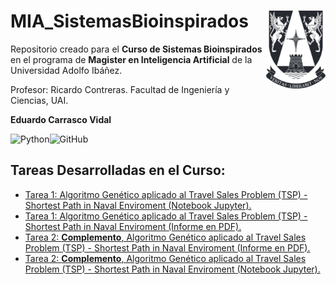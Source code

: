 # MIA_SistemasBioinspirados <img src="img/logo.png" align="right" width = "95px"/>
    
Repositorio creado para el **Curso de Sistemas Bioinspirados** en el programa de **Magister en Inteligencia Artificial** de la Universidad Adolfo Ibáñez.

Profesor: Ricardo Contreras. Facultad de Ingeniería y Ciencias, UAI.

**Eduardo Carrasco Vidal**
 
![Python](https://img.shields.io/badge/python-%2314354C.svg)![GitHub](https://img.shields.io/badge/github-%23121011.svg)

## Tareas Desarrolladas en el Curso:
- [Tarea 1: Algoritmo Genético aplicado al Travel Sales Problem (TSP) - Shortest Path in Naval Enviroment (Notebook Jupyter).](https://github.com/educarrascov/MIA_SistemasBioinspirados/blob/main/Tarea%201/Tarea1.ipynb)
- [Tarea 1: Algoritmo Genético aplicado al Travel Sales Problem (TSP) - Shortest Path in Naval Enviroment (Informe en PDF).](https://github.com/educarrascov/MIA_SistemasBioinspirados/blob/main/Tarea%201/Tarea%201%20-%20Sistemas%20Bioinspirados.pdf)
- [Tarea 2: **Complemento**, Algoritmo Genético aplicado al Travel Sales Problem (TSP) - Shortest Path in Naval Enviroment (Informe en PDF).](https://github.com/educarrascov/MIA_SistemasBioinspirados/blob/main/Tarea%202/Tarea%202%20-%20Sistemas%20Bioinspirados%20(1).pdf)
- [Tarea 2: **Complemento**, Algoritmo Genético aplicado al Travel Sales Problem (TSP) - Shortest Path in Naval Enviroment (Notebook Jupyter).](https://github.com/educarrascov/MIA_SistemasBioinspirados/blob/main/Tarea%202/Tarea2.ipynb)
